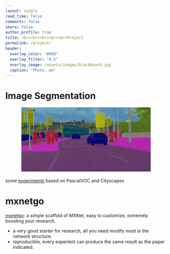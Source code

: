 ```yaml
---
layout: single
read_time: false
comments: false
share: false
author_profile: true
title: <br><br><br><br><br>Project
permalink: /project/
header:
  overlay_color: "#000"
  overlay_filter: "0.5"
  overlay_image: /assets/images/blackboard.jpg
  caption: "Photo: me"
---
```


<style>
.one-project{
    
}
</style>

# Image Segmentation



<div class="one-project" align="center">
<a href="https://github.com/dongzhuoyao/tensorpack/tree/deeplab/examples/Deeplab" target="_blank" rel="image segmentation" class="one-project">
<img src="/assets/images/zuerich00.jpg" width="80%">
</a>
</div>
<br>
some <a href="https://github.com/dongzhuoyao/tensorpack/tree/deeplab/examples/Deeplab" target="_blank">experiments</a> based on PascalVOC and Cityscapes


# mxnetgo

<a href="https://github.com/dongzhuoyao/mxnetgo" target="_blank">mxnetgo</a>: a simple scaffold of MXNet, easy to customize, extremely boosting your research. 

* a very good starter for research, all you need modify most is the network structure.
* reproducible, every experient can produce the same result as the paper indicated.



<!--
> <small>
    2017.11.3<br>
    Network Compresssion<br>
    (<a href="/note/compress-network.pdf"  target="_blank" style="color:gray">.pdf</a>)
</small>

> <small>
    2017.10.3<br>
    Large Kernel Matters<br>
    (<a href="/note/largeKernelMatters.pdf"  target="_blank" style="color:gray">.pdf</a>)
</small>


> <small>
    2017.6.19<br>
    Training Neural Networks Without Gradients: A Scalable ADMM Approach<br>
    (<a href="/note/admm_nn.pdf"  target="_blank" style="color:gray">.pdf</a>)
</small>
-->
